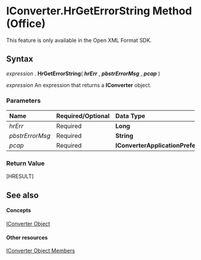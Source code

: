 
# IConverter.HrGetErrorString Method (Office)

This feature is only available in the Open XML Format SDK.


## Syntax

 _expression_ . **HrGetErrorString**( **_hrErr_** , **_pbstrErrorMsg_** , **_pcap_** )

 _expression_ An expression that returns a **IConverter** object.


### Parameters



|**Name**|**Required/Optional**|**Data Type**|**Description**|
|:-----|:-----|:-----|:-----|
| _hrErr_|Required| **Long**||
| _pbstrErrorMsg_|Required| **String**||
| _pcap_|Required| **IConverterApplicationPreferences**||

### Return Value

[HRESULT]


## See also


#### Concepts


[IConverter Object](3f6180eb-c007-f915-6223-b93f485e09ef.md)
#### Other resources


[IConverter Object Members](c8396dba-f980-18a2-0b17-29164446dc5b.md)
